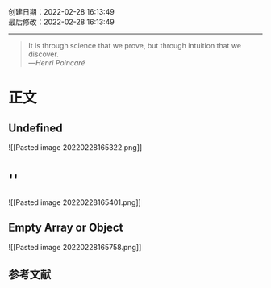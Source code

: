 创建日期：2022-02-28 16:13:49  
最后修改：2022-02-28 16:13:49

- - -
> It is through science that we prove, but through intuition that we discover.  
>—<cite>Henri Poincaré</cite>

# 正文

## Undefined

![[Pasted image 20220228165322.png]]

# ''

![[Pasted image 20220228165401.png]]

## Empty Array or Object

![[Pasted image 20220228165758.png]]

## 参考文献

